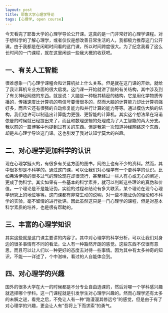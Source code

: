 ```yaml
---
layout: post
title: 耶鲁大学心理学导论
tags: [心理学, open course]
---
```



今天看完了耶鲁大学的心理学导论公开课。这真的是一门非常好的心理学课程。对于想科学的了解心理学，或者仅仅是想改善日常生活的人，我都极力推荐这门公开课。由于我都是在闲暇时间看的这门课，所以时间跨度很大。为了纪念我看了这么长时间的一门课程，就在这里闲谈一些我大概的收获吧。

 一、有关人工智能
------------

很难想象一门心理学课程会和计算机扯上什么关系。但是就在这门课的开始，就给了我计算机专业方面的很大启发。这门课一开始就讲了脑的有关结构，其中涉及到了有关神经网络的东西。就是说：大脑是一种极其精密的结构，它是用化学物质传播的，传播速度比计算机的电信号要慢很多的，然而大脑的计算能力却比计算机强好多，而且它还有很强的自动修复能力和并行计算的能力等等。通过模仿大脑的结构，我们也许可以制造出计算能力更强、更智能的计算机。其实这个想法早在冯诺依曼的时候就已经提出来了，而且和数理逻辑的处理成为了人工智能的两大分支。我以前的一篇博客中也提到过有关的东西。但是我第一次知道神经网络这个东西，却是从心理学导论这门课。这也引发了我对认知学莫大的兴趣。

 二、对心理学更加科学的认识
------------

现在心理学挺火的，有很多有关这方面的图书，网络上也有不少的资料。然而，其中很多却是不科学的。通过这门课，可以让我们对心理学有一个更科学的认识。比如弗洛伊德的很多过气的理论现在却很流行，甚至经过一些人有心或无心的阐述，更成了伪科学。其实如果有一些基本的科学素养，就可以判断这些理论的真伪和价值。一个理论是不是能证伪，实验的过程和结论有多大联系，某个理论在现今心理学研究上的地位等等。这门课都有非常生动的说明，对一些不能证伪的理论和不科学的实验，毫不留情的进行批评。因此虽然这只是一门心理学的课程，但是对基本科学素质的培养，也是很有帮助的。

 三、丰富的心理学知识
------------

其实这些就是这门课主要讲的内容了。其中对心理学的科学分析，可以让我们对身边的很多事情有不同的看法，让人有一种豁然开朗的感觉。这些东西不仅很有意思，而且可以让人们以一种更好的态度去对待一些事情。因为其中有太多神奇的知识，不能一一详述了，个中滋味，看过的人自能体会到。

 四、对心理学的兴趣
------------

国外的很多大学在大一的时候都是不分专业自由选课的，然后对哪一个学科感兴趣就选择哪个学科。这一门课程就是引发学生对心理学兴趣的。然而心理学还有太多的未解之谜，看完之后，不免让人有一种“路漫漫其修远兮”的感觉，但是由于有了对心理学的兴趣，更会让人有“吾将上下而求索”的勇气。


